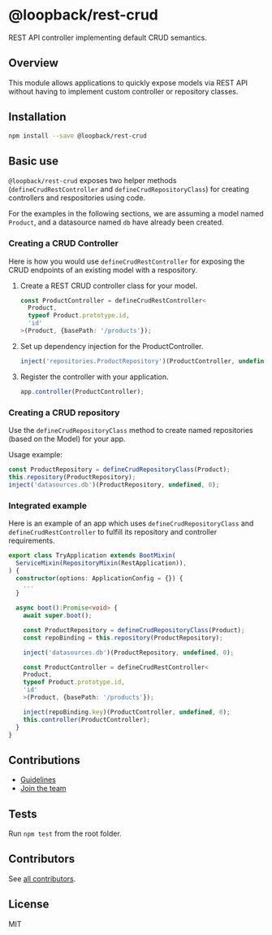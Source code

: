 # @loopback/rest-crud

REST API controller implementing default CRUD semantics.

## Overview

This module allows applications to quickly expose models via REST API without
having to implement custom controller or repository classes.

## Installation

```sh
npm install --save @loopback/rest-crud
```

## Basic use

`@loopback/rest-crud` exposes two helper methods (`defineCrudRestController` and
`defineCrudRepositoryClass`) for creating controllers and respositories using
code.

For the examples in the following sections, we are assuming a model named
`Product`, and a datasource named `db` have already been created.

### Creating a CRUD Controller

Here is how you would use `defineCrudRestController` for exposing the CRUD
endpoints of an existing model with a respository.

1. Create a REST CRUD controller class for your model.

   ```ts
   const ProductController = defineCrudRestController<
     Product,
     typeof Product.prototype.id,
     'id'
   >(Product, {basePath: '/products'});
   ```

2. Set up dependency injection for the ProductController.

   ```ts
   inject('repositories.ProductRepository')(ProductController, undefined, 0);
   ```

3. Register the controller with your application.

   ```ts
   app.controller(ProductController);
   ```

### Creating a CRUD repository

Use the `defineCrudRepositoryClass` method to create named repositories (based
on the Model) for your app.

Usage example:

```ts
const ProductRepository = defineCrudRepositoryClass(Product);
this.repository(ProductRepository);
inject('datasources.db')(ProductRepository, undefined, 0);
```

### Integrated example

Here is an example of an app which uses `defineCrudRepositoryClass` and
`defineCrudRestController` to fulfill its repository and controller
requirements.

```ts
export class TryApplication extends BootMixin(
  ServiceMixin(RepositoryMixin(RestApplication)),
) {
  constructor(options: ApplicationConfig = {}) {
    ...
  }

  async boot():Promise<void> {
    await super.boot();

    const ProductRepository = defineCrudRepositoryClass(Product);
    const repoBinding = this.repository(ProductRepository);

    inject('datasources.db')(ProductRepository, undefined, 0);

    const ProductController = defineCrudRestController<
    Product,
    typeof Product.prototype.id,
    'id'
    >(Product, {basePath: '/products'});

    inject(repoBinding.key)(ProductController, undefined, 0);
    this.controller(ProductController);
  }
}
```

## Contributions

- [Guidelines](https://github.com/strongloop/loopback-next/blob/master/docs/CONTRIBUTING.md)
- [Join the team](https://github.com/strongloop/loopback-next/issues/110)

## Tests

Run `npm test` from the root folder.

## Contributors

See
[all contributors](https://github.com/strongloop/loopback-next/graphs/contributors).

## License

MIT
